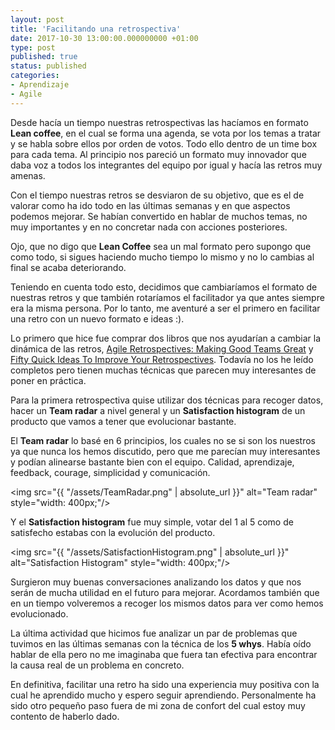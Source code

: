 ```yaml
---
layout: post
title: 'Facilitando una retrospectiva'
date: 2017-10-30 13:00:00.000000000 +01:00
type: post
published: true 
status: published
categories:
- Aprendizaje
- Agile
---
```


Desde hacía un tiempo nuestras retrospectivas las hacíamos en formato **Lean coffee**, en el cual se forma una agenda, se vota por los temas a tratar y se habla sobre ellos por orden de votos. Todo ello dentro de un time box para cada tema. Al principio nos pareció un formato muy innovador que daba voz a todos los integrantes del equipo por igual y hacía las retros muy amenas.

Con el tiempo nuestras retros se desviaron de su objetivo, que es el de valorar como ha ido todo en las últimas semanas y en que aspectos podemos mejorar. Se habían convertido en hablar de muchos temas, no muy importantes y en no concretar nada con acciones posteriores.

Ojo, que no digo que **Lean Coffee** sea un mal formato pero supongo que como todo, si sigues haciendo mucho tiempo lo mismo y no lo cambias al final se acaba deteriorando.

Teniendo en cuenta todo esto, decidimos que cambiaríamos el formato de nuestras retros y que también rotaríamos el facilitador ya que antes siempre era la misma persona. Por lo tanto, me aventuré a ser el primero en facilitar una retro con un nuevo formato e ideas :).

Lo primero que hice fue comprar dos libros que nos ayudarían a cambiar la dinámica de las retros, [Agile Retrospectives: Making Good Teams Great](https://www.amazon.co.uk/Agile-Retrospectives-Making-Pragmatic-Programmers/dp/0977616649) y [Fifty Quick Ideas To Improve Your Retrospectives](https://www.amazon.co.uk/Fifty-Quick-Ideas-Improve-Retrospectives/dp/0993088120/). Todavía no los he leído completos pero tienen muchas técnicas que parecen muy interesantes de poner en práctica.

Para la primera retrospectiva quise utilizar dos técnicas para recoger datos, hacer un **Team radar** a nivel general y un **Satisfaction histogram** de un producto que vamos a tener que evolucionar bastante.

El **Team radar** lo basé en 6 principios, los cuales no se si son los nuestros ya que nunca los hemos discutido, pero que me parecían muy interesantes y podían alinearse bastante bien con el equipo. Calidad, aprendizaje, feedback, courage, simplicidad y comunicación.

<img src="{{ "/assets/TeamRadar.png" | absolute_url }}" alt="Team radar" style="width: 400px;"/>

Y el **Satisfaction histogram** fue muy simple, votar del 1 al 5 como de satisfecho estabas con la evolución del producto.

<img src="{{ "/assets/SatisfactionHistogram.png" | absolute_url }}" alt="Satisfaction Histogram" style="width: 400px;"/>

Surgieron muy buenas conversaciones analizando los datos y que nos serán de mucha utilidad en el futuro para mejorar. Acordamos también que en un tiempo volveremos a recoger los mismos datos para ver como hemos evolucionado.

La última actividad que hicimos fue analizar un par de problemas que tuvimos en las últimas semanas con la técnica de los **5 whys**. Había oído hablar de ella pero no me imaginaba que fuera tan efectiva para encontrar la causa real de un problema en concreto.

En definitiva, facilitar una retro ha sido una experiencia muy positiva con la cual he aprendido mucho y espero seguir aprendiendo. Personalmente ha sido otro pequeño paso fuera de mi zona de confort del cual estoy muy contento de haberlo dado.